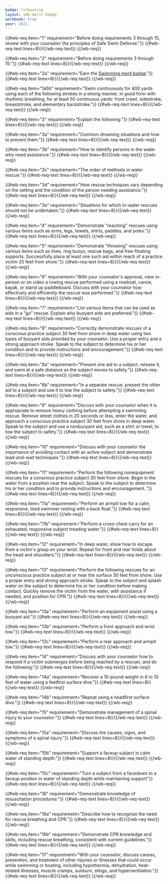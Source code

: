 ```yaml
---
badge: lifesaving
layout: smb-merit-badge
workbook: true
year: 2021
---
```



{{#wb-req item="1" requirement="Before doing requirements 3 through 15, review with your counselor the principles of Safe Swim Defense."}}
{{#wb-req-text lines=8}}{{/wb-req-text}}
{{/wb-req}}

{{#wb-req item="2" requirement="Before doing requirements 3 through 15:"}}
{{#wb-req-text lines=8}}{{/wb-req-text}}
{{/wb-req}}

{{#wb-req item="2a" requirement="Earn the [Swimming merit badge](../swimming/)."}}
{{#wb-req-text lines=8}}{{/wb-req-text}}
{{/wb-req}}

{{#wb-req item="1a5b" requirement="Swim continuously for 400 yards using each of the following strokes in a strong manner, in good form with rhythmic breathing, for at least 50 continuous yards: front crawl, sidestroke, breaststroke, and elementary backstroke."}}
{{#wb-req-text lines=8}}{{/wb-req-text}}
{{/wb-req}}

{{#wb-req item="3" requirement="Explain the following:"}}
{{#wb-req-text lines=8}}{{/wb-req-text}}
{{/wb-req}}

{{#wb-req item="3a" requirement="Common drowning situations and how to prevent them."}}
{{#wb-req-text lines=8}}{{/wb-req-text}}
{{/wb-req}}

{{#wb-req item="3b" requirement="How to identify persons in the water who need assistance."}}
{{#wb-req-text lines=8}}{{/wb-req-text}}
{{/wb-req}}

{{#wb-req item="3c" requirement="The order of methods in water rescue."}}
{{#wb-req-text lines=8}}{{/wb-req-text}}
{{/wb-req}}

{{#wb-req item="3d" requirement="How rescue techniques vary depending on the setting and the condition of the person needing assistance."}}
{{#wb-req-text lines=8}}{{/wb-req-text}}
{{/wb-req}}

{{#wb-req item="3e" requirement="Situations for which in-water rescues should not be undertaken."}}
{{#wb-req-text lines=8}}{{/wb-req-text}}
{{/wb-req}}

{{#wb-req item="4" requirement="Demonstrate \"reaching\" rescues using various items such as arms, legs, towels, shirts, paddles, and poles."}}
{{#wb-req-text lines=8}}{{/wb-req-text}}
{{/wb-req}}

{{#wb-req item="5" requirement="Demonstrate \"throwing\" rescues using various items such as lines, ring buoys, rescue bags, and free-floating supports. Successfully place at least one such aid within reach of a practice victim 25 feet from shore."}}
{{#wb-req-text lines=8}}{{/wb-req-text}}
{{/wb-req}}

{{#wb-req item="6" requirement="With your counselor's approval, view in-person or on video a rowing rescue performed using a rowboat, canoe, kayak, or stand up paddleboard. Discuss with your counselor how effectively and efficiently the rescue was performed."}}
{{#wb-req-text lines=8}}{{/wb-req-text}}
{{/wb-req}}

{{#wb-req item="7" requirement="List various items that can be used as aids in a \"go\" rescue. Explain why buoyant aids are preferred."}}
{{#wb-req-text lines=8}}{{/wb-req-text}}
{{/wb-req}}

{{#wb-req item="8" requirement="Correctly demonstrate rescues of a conscious practice subject 30 feet from shore in deep water using two types of buoyant aids provided by your counselor. Use a proper entry and a strong approach stroke. Speak to the subject to determine his or her condition and to provide instructions and encouragement."}}
{{#wb-req-text lines=8}}{{/wb-req-text}}
{{/wb-req}}

{{#wb-req item="8a" requirement="Present one aid to a subject, release it, and swim at a safe distance as the subject moves to safety."}}
{{#wb-req-text lines=8}}{{/wb-req-text}}
{{/wb-req}}

{{#wb-req item="8b" requirement="In a separate rescue, present the other aid to a subject and use it to tow the subject to safety."}}
{{#wb-req-text lines=8}}{{/wb-req-text}}
{{/wb-req}}

{{#wb-req item="9" requirement="Discuss with your counselor when it is appropriate to remove heavy clothing before attempting a swimming rescue. Remove street clothes in 20 seconds or less, enter the water, and approach a conscious practice subject 30 feet from shore in deep water. Speak to the subject and use a nonbuoyant aid, such as a shirt or towel, to tow the subject to safety."}}
{{#wb-req-text lines=8}}{{/wb-req-text}}
{{/wb-req}}

{{#wb-req item="10" requirement="Discuss with your counselor the importance of avoiding contact with an active subject and demonstrate lead-and-wait techniques."}}
{{#wb-req-text lines=8}}{{/wb-req-text}}
{{/wb-req}}

{{#wb-req item="11" requirement="Perform the following nonequipment rescues for a conscious practice subject 30 feet from shore. Begin in the water from a position near the subject. Speak to the subject to determine his or her condition and to provide instructions and encouragement.."}}
{{#wb-req-text lines=8}}{{/wb-req-text}}
{{/wb-req}}

{{#wb-req item="11a" requirement="Perform an armpit tow for a calm, responsive, tired swimmer resting with a back float."}}
{{#wb-req-text lines=8}}{{/wb-req-text}}
{{/wb-req}}

{{#wb-req item="11b" requirement="Perform a cross-chest carry for an exhausted, responsive subject treading water."}}
{{#wb-req-text lines=8}}{{/wb-req-text}}
{{/wb-req}}

{{#wb-req item="12" requirement="In deep water, show how to escape from a victim's grasp on your wrist. Repeat for front and rear holds about the head and shoulders."}}
{{#wb-req-text lines=8}}{{/wb-req-text}}
{{/wb-req}}

{{#wb-req item="13" requirement="Perform the following rescues for an unconscious practice subject at or near the surface 30 feet from shore. Use a proper entry and strong approach stroke. Speak to the subject and splash water on the subject to determine his or her condition before making contact. Quickly remove the victim from the water, with assistance if needed, and position for CPR."}}
{{#wb-req-text lines=8}}{{/wb-req-text}}
{{/wb-req}}

{{#wb-req item="13a" requirement="Perform an equipment assist using a buoyant aid."}}
{{#wb-req-text lines=8}}{{/wb-req-text}}
{{/wb-req}}

{{#wb-req item="13b" requirement="Perform a front approach and wrist tow."}}
{{#wb-req-text lines=8}}{{/wb-req-text}}
{{/wb-req}}

{{#wb-req item="13c" requirement="Perform a rear approach and armpit tow."}}
{{#wb-req-text lines=8}}{{/wb-req-text}}
{{/wb-req}}

{{#wb-req item="14" requirement="Discuss with your counselor how to respond if a victim submerges before being reached by a rescuer, and do the following:"}}
{{#wb-req-text lines=8}}{{/wb-req-text}}
{{/wb-req}}

{{#wb-req item="14a" requirement="Recover a 10-pound weight in 8 to 10 feet of water using a feetfirst surface dive."}}
{{#wb-req-text lines=8}}{{/wb-req-text}}
{{/wb-req}}

{{#wb-req item="14b" requirement="Repeat using a headfirst surface dive."}}
{{#wb-req-text lines=8}}{{/wb-req-text}}
{{/wb-req}}

{{#wb-req item="15" requirement="Demonstrate management of a spinal injury to your counselor:"}}
{{#wb-req-text lines=8}}{{/wb-req-text}}
{{/wb-req}}

{{#wb-req item="15a" requirement="Discuss the causes, signs, and symptoms of a spinal injury."}}
{{#wb-req-text lines=8}}{{/wb-req-text}}
{{/wb-req}}

{{#wb-req item="15b" requirement="Support a faceup subject in calm water of standing depth."}}
{{#wb-req-text lines=8}}{{/wb-req-text}}
{{/wb-req}}

{{#wb-req item="15c" requirement="Turn a subject from a facedown to a faceup position in water of standing depth while maintaining support"}}
{{#wb-req-text lines=8}}{{/wb-req-text}}
{{/wb-req}}

{{#wb-req item="16" requirement="Demonstrate knowledge of resuscitation procedures:"}}
{{#wb-req-text lines=8}}{{/wb-req-text}}
{{/wb-req}}

{{#wb-req item="16a" requirement="Describe how to recognize the need for rescue breathing and CPR."}}
{{#wb-req-text lines=8}}{{/wb-req-text}}
{{/wb-req}}

{{#wb-req item="16b" requirement="Demonstrate CPR knowledge and skills, including rescue breathing, consistent with current guidelines."}}
{{#wb-req-text lines=8}}{{/wb-req-text}}
{{/wb-req}}

{{#wb-req item="17" requirement="With your counselor, discuss causes, prevention, and treatment of other injuries or illnesses that could occur while swimming or boating, including hypothermia, dehydration, heat-related illnesses, muscle cramps, sunburn, stings, and hyperventilation."}}
{{#wb-req-text lines=8}}{{/wb-req-text}}
{{/wb-req}}
